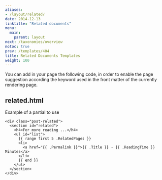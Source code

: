 ```yaml
---
aliases:
- /layout/related/
date: 2014-12-13
linktitle: "Related documents"
menu:
  main:
    parent: layout
next: /taxonomies/overview
notoc: true
prev: /templates/404
title: Related Documents Templates
weight: 100
---
```


You can add in your page the following code, in order to enable the page suggestion 
according the keyword used in the front matter of the currently rendering page.

## related.html
Example of a partial to use

    <div class="post-related">
      <section id="related">
        <h4>For more reading ...</h4>
        <ul id="list">
          {{ range first 5 .RelatedPages }}
          <li>
            <a href="{{ .Permalink }}">{{ .Title }} - {{ .ReadingTime }} Minutes</a>
          </li>
          {{ end }}
        </ul>
      </section>
    </div>